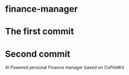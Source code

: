 # finance-manager
# The first commit
# Second commit
AI Powered personal Finance manager based on CoPilotKit

